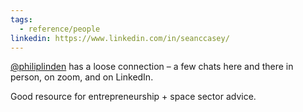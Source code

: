```yaml
---
tags:
  - reference/people
linkedin: https://www.linkedin.com/in/seanccasey/
---
```

[@philiplinden](../@philiplinden.md) has a loose connection – a few chats here and there in person, on zoom, and on LinkedIn.

Good resource for entrepreneurship + space sector advice.